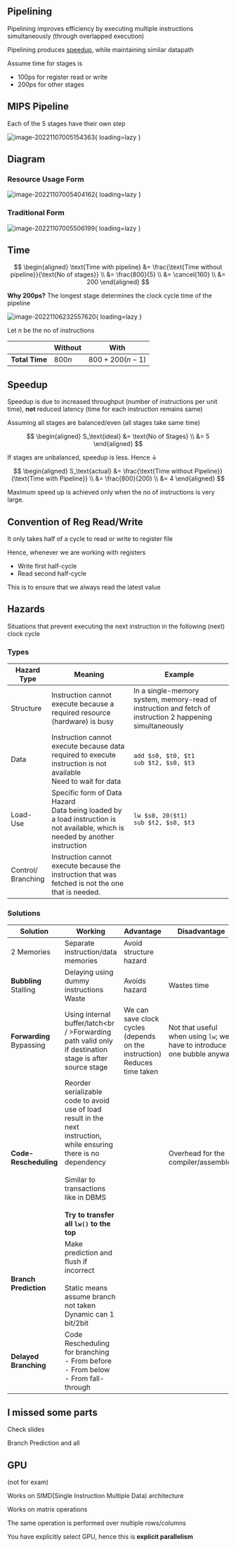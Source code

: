 ## Pipelining

Pipelining improves efficiency by executing multiple instructions simultaneously (through overlapped execution)

Pipelining produces [speedup](#speedup), while maintaining similar datapath

Assume time for stages is

- 100ps for register read or write
- 200ps for other stages

## MIPS Pipeline

Each of the 5 stages have their own step

![image-20221107005154363](assets/image-20221107005154363.png){ loading=lazy }

## Diagram

### Resource Usage Form

![image-20221107005404162](assets/image-20221107005404162.png){ loading=lazy }

### Traditional Form

![image-20221107005506199](assets/image-20221107005506199.png){ loading=lazy }

## Time

$$
\begin{aligned}
\text{Time with pipeline}
&= \frac{\text{Time without pipeline}}{\text{No of stages}} \\
&= \frac{800}{5} \\
&= \cancel{160} \\
&= 200
\end{aligned}
$$

**Why 200ps?**
The longest stage determines the clock cycle time of the pipeline

![image-20221106232557620](assets/image-20221106232557620.png){ loading=lazy }

Let $n$ be the no of instructions

|                | Without | With             |
| -------------- | ------- | ---------------- |
| **Total Time** | $800 n$ | $800 + 200(n-1)$ |

## Speedup

Speedup is due to increased throughput (number of instructions per unit time), **not** reduced latency (time for each instruction remains same)

Assuming all stages are balanced/even (all stages take same time)

$$
\begin{aligned}
S_\text{ideal}
&= \text{No of Stages} \\
&= 5
\end{aligned}
$$

If stages are unbalanced, speedup is less. Hence $\downarrow$

$$
\begin{aligned}
S_\text{actual}
&= \frac{\text{Time without Pipeline}}{\text{Time with Pipeline}} \\
&= \frac{800}{200} \\
&= 4
\end{aligned}
$$

Maximum speed up is achieved only when the no of instructions is very large.

## Convention of Reg Read/Write

It only takes half of a cycle to read or write to register file

Hence, whenever we are working with registers

- Write first half-cycle
- Read second half-cycle

This is to ensure that we always read the latest value

## Hazards

Situations that prevent executing the next instruction in the following (next) clock cycle

### Types

| Hazard<br />Type        | Meaning                                                      | Example                                                      |
| ----------------------- | ------------------------------------------------------------ | ------------------------------------------------------------ |
| Structure               | Instruction cannot execute because a required resource (hardware) is busy | In a single-memory system, memory-read of instruction and fetch of instruction 2 happening simultaneously |
| Data                    | Instruction cannot execute because data required to execute instruction is not available<br/>Need to wait for data | `add $s0, $t0, $t1`<br />`sub $t2, $s0, $t3`                 |
| Load-Use                | Specific form of Data Hazard<br />Data being loaded by a load instruction is not available, which is needed by another instruction | `lw $s0, 20($t1)`<br/>`sub $t2, $s0, $t3`                    |
| Control/<br />Branching | Instruction cannot execute because the instruction that was fetched is not the one that is needed. |                                                              |

### Solutions

| Solution                      | Working                                                      | Advantage                                                    | Disadvantage                                                 |
| ----------------------------- | ------------------------------------------------------------ | ------------------------------------------------------------ | ------------------------------------------------------------ |
| 2 Memories                    | Separate instruction/data memories                           | Avoid structure hazard                                       |                                                              |
| **Bubbling**<br />Stalling    | Delaying using dummy instructions<br />Waste                 | Avoids hazard                                                | Wastes time                                                  |
| **Forwarding**<br />Bypassing | Using internal buffer/latch<br / >Forwarding path valid only if destination stage is after source stage | We can save clock cycles (depends on the instruction)<br />Reduces time taken | Not that useful when using `lw`; we have to introduce one bubble anyway |
| **Code-Rescheduling**         | Reorder serializable code to avoid use of load result in the next instruction, while ensuring there is no dependency<br/><br/>Similar to transactions like in DBMS<br /><br />**Try to transfer all `lw()` to the top** |                                                              | Overhead for the compiler/assembler                          |
| **Branch Prediction**         | Make prediction and flush if incorrect<br /><br />Static means assume branch not taken<br />Dynamic can 1 bit/2bit |                                                              |                                                              |
| **Delayed Branching**         | Code Rescheduling for branching<br />- From before<br />- From below<br />- From fall-through |                                                              |                                                              |

## I missed some parts

Check slides

Branch Prediction and all

## GPU

(not for exam)

Works on SIMD(Single Instruction Multiple Data) architecture

Works on matrix operations

The same operation is performed over multiple rows/columns

You have explicitly select GPU, hence this is **explicit parallelism**

